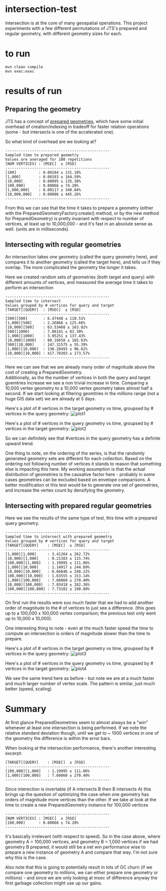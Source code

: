 # intersection-test
Intersection is at the core of many geospatial operations.  This project experiments with a few different permutations of JTS's prepared and regular geometry, with different geometry sizes for each.

# to run
```
mvn clean compile
mvn exec:exec
```
# results of run

## Preparing the geometry
JTS has a concept of [prepared geometries](http://lin-ear-th-inking.blogspot.com/2007/08/preparedgeometry-efficient-batch.html), which have some initial overhead of creation/indexing in tradeoff for faster relation operations (some - but intersects is one of the accelerated one).

So what kind of overhead are we looking at?

```
-----------------------------------------------
Sampled time to prepared geometry
Values are averaged for 100 repetitions
[NUM VERTICES] : [MSEC]  ± [RSD]
-----------------------------------------------
[100]          : 0.00184 ± 131.10%
[1,000]        : 0.00183 ± 164.59%
[10,000]       : 0.00095 ± 135.38%
[100,000]      : 0.00066 ± 74.20%
[1,000,000]    : 0.00117 ± 340.84%
[10,000,000]   : 0.00086 ± 445.26%
-----------------------------------------------
```
From this we can see that the time it takes to prepare a geometry (either with the PreparedGeometryFactory.create() method, or by the new method for PreparedGeometry) is pretty invariant with respect to number of vertices, at least up to 10,000,000 - and it's fast in an absolute sense as well. (units are in milliseconds).


## Intersecting with regular geometries

An intersection takes one geometry (called the query geometry here), and compares it to another geometry (called the target here), and tells us if they overlap.  The more complicated the geometry the longer it takes.  

Here we created random sets of geometries (both target and query) with different amounts of vertices, and measured the average time it takes to perform an intersection

```
-----------------------------------------------
Sampled time to intersect
Values grouped by # vertices for query and target
[TARGET][QUERY]  : [MSEC]  ± [RSD]
-----------------------------------------------
[500][500]       : 6.47448 ± 110.51%
[1,000][500]     : 2.26866 ± 125.66%
[10,000][500]    : 63.53468 ± 163.02%
[500][1000]      : 7.06141 ± 83.30%
[1,000][1000]    : 3.95251 ± 137.43%
[10,000][1000]   : 80.16658 ± 165.63%
[500][10,000]    : 147.31575 ± 55.39%
[1,000][10,000]  : 130.28493 ± 96.62%
[10,000][10,000] : 417.78303 ± 173.57%
-----------------------------------------------
```

Here we can see that we are already many order of magnitude above the cost of creating a PreparedGeometry.  
Additionally, as the the number of vertices in both the query and target goemtries increase we see a non trivial increase in time.   Comparing a 10,000 vertex geometry to a 10,000 vertex geometry takes almost half a second.  If we start looking at filtering geomtries in the millions range (not a huge GIS data set) we are already at 5 days.

Here's a plot of # vertices in the target geometry vs time, groupsed by # vertices in the query geometry:
![plot1](https://raw.githubusercontent.com/chrisbennight/intersection-test/master/src/main/resources/Plot%20target%20geom%20vs%20time%20by%20query%20geom%20-%20non-prepared.png)


Here's a plot of # vertices in the query geometry vs time, groupsed by # vertices in the target geometry:
![plot2](https://raw.githubusercontent.com/chrisbennight/intersection-test/master/src/main/resources/Plot%20query%20geom%20vs%20time%20by%20target%20geom%20-%20non-prepared.png)

So we can definitely see that #vertices in the query geometry has a definite upward trend.

One thing to note, on the ordering of the series, is that the randomly generated geometry sets are different for each collection.  Based on the ordering not following number of vertices it stands to reason that something else is impacting this here.  My working assumption is that the actual distribution of geometries is the causative factor here - probably in some cases geometries can be excluded based on envelope comparisons.   A better modification ot this test would be to generate one set of geometries, and increase the vertex count by densifying the geometry.  

## Intersecting with prepared regular geometries

Here we see the results of the same type of test, this time with a prepared query geometry.

```
-----------------------------------------------
Sampled time to intersect with prepared geometry
Values grouped by # vertices for query and target
[TARGET][QUERY]    : [MSEC]  ± [RSD]
-----------------------------------------------
[1,000][1,000]     : 3.41264 ± 262.72%
[10,000][1,000]    : 0.21383 ± 115.74%
[100,000][1,000]   : 1.19995 ± 111.06%
[1,000][10,000]    : 1.14917 ± 244.89%
[10,000][10,000]   : 0.66846 ± 248.22%
[100,000][10,000]  : 1.63555 ± 153.14%
[1,000][100,000]   : 7.60860 ± 270.40%
[10,000][100,000]  : 7.03418 ± 282.36%
[100,000][100,000] : 7.73182 ± 190.80%
-----------------------------------------------
```

On first run the results were soo much faster that we had to add another order of magnitude to the # of vertices to just see a difference.  (this goes up to a 100,000 x 100,000 vertex comparison;  the previous test only went up to 10,000 x 10,000).

One interesting thing to note - even at the much faster speed the time to compute an intersection is orders of magnitude slower than the time to prepare.


Here's a plot of # vertices in the target geometry vs time, groupsed by # vertices in the query geometry:
![plot3](https://raw.githubusercontent.com/chrisbennight/intersection-test/master/src/main/resources/Plot%20target%20geom%20vs%20time%20by%20query%20geom%20-%20prepared.png)


Here's a plot of # vertices in the query geometry vs time, groupsed by # vertices in the target geometry:
![plot4](https://raw.githubusercontent.com/chrisbennight/intersection-test/master/src/main/resources/Plot%20query%20geom%20vs%20time%20by%20target%20geom%20-%20prepared.png)

We see the same trend here as before - but note we are at a *much* faster and *much* larger number of vertex scale.  The pattern is similar, just much better (speed, scaling)

# Summary

At first glance PreparedGeometries seem to almost always be a "win" whenever at least one intersection is being performed.
If we note the relative standard deviation though, until we get to ~ 1000 vertices in one of the geometry the difference is within the error bars.  

When looking at the intersection performance, there's another interesting excerpt:

```
[TARGET][QUERY]    : [MSEC]  ± [RSD]
-----------------------------------------------
[100,000][1,000]   : 1.19995 ± 111.06%
[1,000][100,000]   : 7.60860 ± 270.40%
-----------------------------------------------
```

Since interection is invertable  (if A intersects B then B intersects A) this brings up the question of optimizing the case when one geometry has orders of magnitude more vertices than the other.  If we take at look at the time to create a new PreparedGeometry instance for 100,000 vertices

```
-----------------------------------------------
[NUM VERTICES] : [MSEC]  ± [RSD]
[100,000]      : 0.00066 ± 74.20%
-----------------------------------------------
```

it's basically irrelevant (with respect to speed).   So in the case above, where geometry A = 100,000 vertices, and geometry B = 1,000 vertices if we had geometry B prepared, it would still be a net win performance wise to prepare a new instance of geometry A and compare that way. I'm not sure why this is the case.

Also note that this is going to potentially result in lots of GC churn  (if we compare one geometry to millions, we can either prepare one geometry or millions) - and since we are only looking at msec of difference anyway the first garbage collection might use up our gains.




